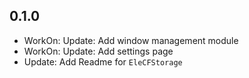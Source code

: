 ## 0.1.0

- WorkOn: Update: Add window management module
- WorkOn: Update: Add settings page
- Update: Add Readme for `EleCFStorage`